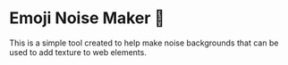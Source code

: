 # Emoji Noise Maker 🎨

This is a simple tool created to help make noise backgrounds that can be used to add texture to web elements.
